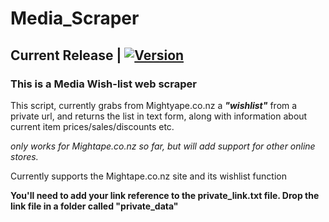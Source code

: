 # Media_Scraper

## Current Release | [![Version](https://img.shields.io/badge/Release-v0.1.1-brightgreen.svg)](https://github.com/dMacGit/Media_Scraper/releases/tag/v0.1.1)

### This is a Media Wish-list web scraper 

This script, currently grabs from Mightyape.co.nz a _**"wishlist"**_ from a private url, and returns the list 
in text form, along with information about current item prices/sales/discounts etc.

*only works for Mightape.co.nz so far, but will add support for other online stores.*

Currently supports the Mightape.co.nz site and its wishlist function

**You'll need to add your link reference to the private_link.txt file.
Drop the link file in a folder called "private_data"**
